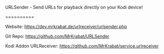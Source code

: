 URLSender - Send URLs for playback directly on your Kodi device!

==========


Website: https://dev.mrkrabat.de/urlreceiver/urlsender.php

Git Repo: https://github.com/MrKrabat/URLSender

Kodi Addon URLReceiver: https://github.com/MrKrabat/service.urlreceiver
